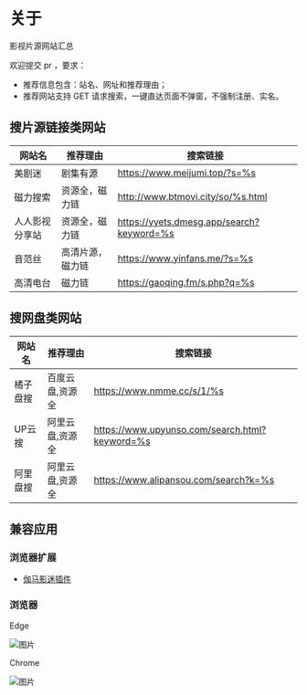 # 关于

影视片源网站汇总

欢迎提交 pr ，要求：
- 推荐信息包含：站名、网址和推荐理由；
- 推荐网站支持 GET 请求搜索，一键直达页面不弹窗，不强制注册、实名。

## 搜片源链接类网站

| 网站名 | 推荐理由 | 搜索链接 | 
| ------|------|---------- |
| 美剧迷 | 剧集有源 | https://www.meijumi.top/?s=%s 
| 磁力搜索 | 资源全，磁力链 | http://www.btmovi.city/so/%s.html 
| 人人影视分享站 | 资源全，磁力链 | https://yyets.dmesg.app/search?keyword=%s 
| 音范丝 | 高清片源，磁力链 | https://www.yinfans.me/?s=%s
| 高清电台 | 磁力链 | https://gaoqing.fm/s.php?q=%s 

## 搜网盘类网站

| 网站名 | 推荐理由 | 搜索链接 | 
| ------|------|---------- |
| 橘子盘搜 | 百度云盘,资源全 | https://www.nmme.cc/s/1/%s |
| UP云搜 | 阿里云盘,资源全 | https://www.upyunso.com/search.html?keyword=%s |
| 阿里盘搜 | 阿里云盘,资源全 | https://www.alipansou.com/search?k=%s |

## 兼容应用

### 浏览器扩展

- [伽马影迷插件](https://zhuanlan.zhihu.com/p/472267036)

### 浏览器

Edge 

![图片](https://user-images.githubusercontent.com/61496907/163155182-acabb397-adfa-4833-9b87-3100a12509dc.png)

Chrome

![图片](https://user-images.githubusercontent.com/61496907/163155274-1fae04fb-401c-42b4-95ac-3878d1a0d7b9.png)
